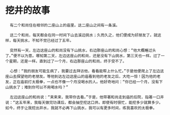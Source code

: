 
# 挖井的故事
      有二个和尚住在相邻的二座山上的庙里。这二座山之间有一条溪。

      这二个和尚，每天都会在同一时间下山去溪边挑水；久而久之，他们便成为好朋友了。就这样，每天挑水，不知不觉已经过了五年。

      突然有一天，左边这座山的和尚没有下山挑水，右边那座山的和尚心想：“他大概睡过头了。”便不以为意。哪知第二天，左边这座山的和尚，还是没有下山挑水，第三天也一样。过了一个星期，还是一样。直到过了一个月，右边那座山的和尚，终于受不了。

      心想：“我的朋友可能生病了，我要过去拜访他，看看能帮上什么忙。”于是他便爬上了左边这座山去探望他的老朋友。等他到达左边这座山的庙看到他的老友之后，大吃一惊！因为他的老友，正在庙前打太极拳，一点也不像一个月没喝水的人。他好奇地问：“你已经一个月，没有下山挑水了；难到你可以不用喝水吗？”

      左边这座山的和尚说：“来来来，我带你去看。”于是，他带著和尚走到庙的后院，指著一口井说：“这五年来，我每天做完功课后，都会抽空挖这口井。即使有时很忙，能挖多少就算多少。如今，终于让我挖出井水，我就不必再下山挑水，我可以有更多时间，练我喜欢的太极拳。
